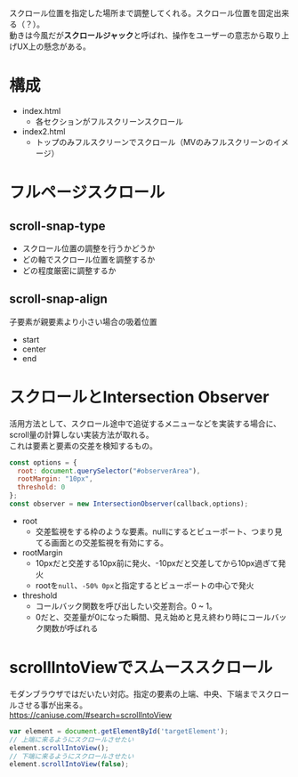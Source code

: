 スクロール位置を指定した場所まで調整してくれる。スクロール位置を固定出来る（？）。<br>
動きは今風だが**スクロールジャック**と呼ばれ、操作をユーザーの意志から取り上げUX上の懸念がある。

# 構成

- index.html
  - 各セクションがフルスクリーンスクロール
- index2.html
  - トップのみフルスクリーンでスクロール（MVのみフルスクリーンのイメージ）

# フルページスクロール

## scroll-snap-type

- スクロール位置の調整を行うかどうか
- どの軸でスクロール位置を調整するか
- どの程度厳密に調整するか

## scroll-snap-align

子要素が親要素より小さい場合の吸着位置

- start
- center
- end

# スクロールとIntersection Observer

活用方法として、スクロール途中で追従するメニューなどを実装する場合に、scroll量の計算しない実装方法が取れる。<br>
これは要素と要素の交差を検知するもの。

```js
const options = {
  root: document.querySelector("#observerArea"),
  rootMargin: "10px",
  threshold: 0
};
const observer = new IntersectionObserver(callback,options);
```

- root
  - 交差監視をする枠のような要素。nullにするとビューポート、つまり見てる画面との交差監視を有効にする。
- rootMargin
  - 10pxだと交差する10px前に発火、-10pxだと交差してから10px過ぎて発火
  - rootを`null`、`-50% 0px`と指定するとビューポートの中心で発火
- threshold
  - コールバック関数を呼び出したい交差割合。0 ~ 1。
  - 0だと、交差量が0になった瞬間、見え始めと見え終わり時にコールバック関数が呼ばれる

# scrollIntoViewでスムーススクロール

モダンブラウザではだいたい対応。指定の要素の上端、中央、下端までスクロールさせる事が出来る。<br>
https://caniuse.com/#search=scrollIntoView

```js
var element = document.getElementById('targetElement');
// 上端に来るようにスクロールさせたい
element.scrollIntoView(); 
// 下端に来るようにスクロールさせたい
element.scrollIntoView(false);
```


